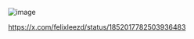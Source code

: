 
![image](https://github.com/user-attachments/assets/fe05a940-882b-417b-9e48-faba30f562e5)

https://x.com/felixleezd/status/1852017782503936483
